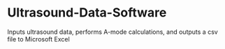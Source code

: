 # Ultrasound-Data-Software
Inputs ultrasound data, performs A-mode calculations, and outputs a csv file to Microsoft Excel 
